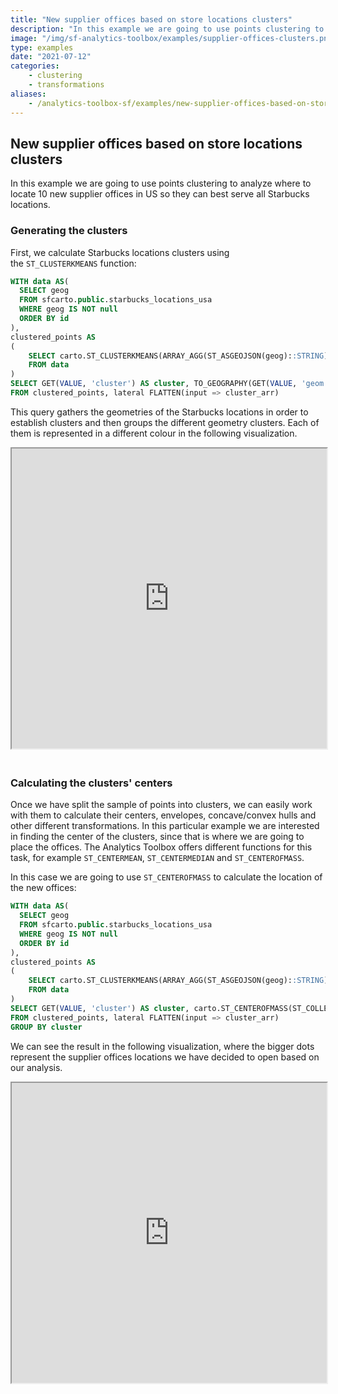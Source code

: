 ```yaml
---
title: "New supplier offices based on store locations clusters"
description: "In this example we are going to use points clustering to analyze where to locate 10 new supplier offices in US so they can best serve all Starbucks locations."
image: "/img/sf-analytics-toolbox/examples/supplier-offices-clusters.png"
type: examples
date: "2021-07-12"
categories:
    - clustering
    - transformations
aliases:
    - /analytics-toolbox-sf/examples/new-supplier-offices-based-on-store-locations-clusters/
---
```

## New supplier offices based on store locations clusters

In this example we are going to use points clustering to analyze where to locate 10 new supplier offices in US so they can best serve all Starbucks locations.

### Generating the clusters

First, we calculate Starbucks locations clusters using the `ST_CLUSTERKMEANS` function:

```sql
WITH data AS(
  SELECT geog
  FROM sfcarto.public.starbucks_locations_usa
  WHERE geog IS NOT null
  ORDER BY id
),
clustered_points AS
(
    SELECT carto.ST_CLUSTERKMEANS(ARRAY_AGG(ST_ASGEOJSON(geog)::STRING), 10) AS cluster_arr
    FROM data
)
SELECT GET(VALUE, 'cluster') AS cluster, TO_GEOGRAPHY(GET(VALUE, 'geom')) AS geom
FROM clustered_points, lateral FLATTEN(input => cluster_arr)
```

This query gathers the geometries of the Starbucks locations in order to establish clusters and then groups the different geometry clusters. Each of them is represented in a different colour in the following visualization.

<iframe height=480px width=100% style='margin-bottom:20px' src="https://public.carto.com/builder/f5aea541-c0d8-476c-9533-dbbe99f07152" title="Starbucks locations clusters."></iframe>

### Calculating the clusters' centers

Once we have split the sample of points into clusters, we can easily work with them to calculate their centers, envelopes, concave/convex hulls and other different transformations. In this particular example we are interested in finding the center of the clusters, since that is where we are going to place the offices. The Analytics Toolbox offers different functions for this task, for example `ST_CENTERMEAN`, `ST_CENTERMEDIAN` and `ST_CENTEROFMASS`.

In this case we are going to use `ST_CENTEROFMASS` to calculate the location of the new offices:

```sql
WITH data AS(
  SELECT geog
  FROM sfcarto.public.starbucks_locations_usa
  WHERE geog IS NOT null
  ORDER BY id
),
clustered_points AS
(
    SELECT carto.ST_CLUSTERKMEANS(ARRAY_AGG(ST_ASGEOJSON(geog)::STRING), 10) AS cluster_arr
    FROM data
)
SELECT GET(VALUE, 'cluster') AS cluster, carto.ST_CENTEROFMASS(ST_COLLECT(TO_GEOGRAPHY(GET(VALUE, 'geom')))) AS geom
FROM clustered_points, lateral FLATTEN(input => cluster_arr)
GROUP BY cluster
```

We can see the result in the following visualization, where the bigger dots represent the supplier offices locations we have decided to open based on our analysis.

<iframe height=480px width=100% style='margin-bottom:20px' src="https://public.carto.com/builder/c2221971-9acf-4838-8c21-35d4057391d0" title="Starbucks locations clusters centers."></iframe>

